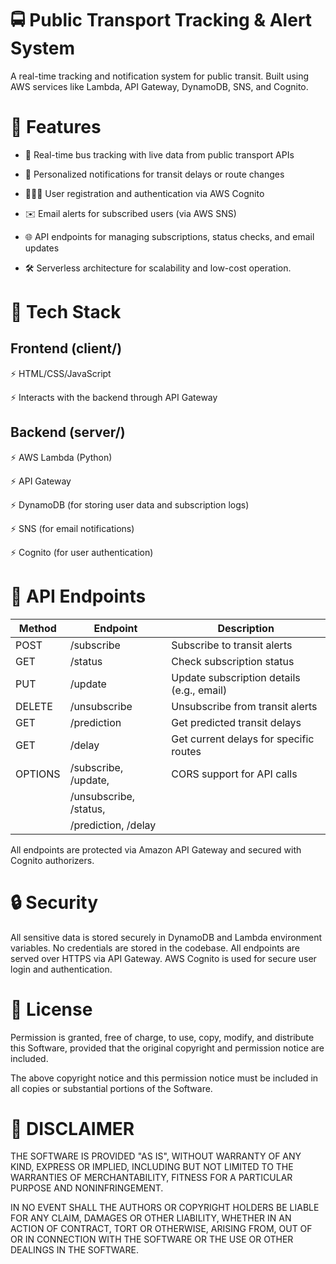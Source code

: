 # 🚍 Public Transport Tracking & Alert System
A real-time tracking and notification system for public transit. Built using AWS services like Lambda, API Gateway, DynamoDB, SNS, and Cognito.


# 🚀 Features

* 🚌 Real-time bus tracking with live data from public transport APIs

* 🔔 Personalized notifications for transit delays or route changes

* 🧑‍🤝‍🧑 User registration and authentication via AWS Cognito

* ✉️ Email alerts for subscribed users (via AWS SNS)

* 🌐 API endpoints for managing subscriptions, status checks, and email updates

* 🛠 Serverless architecture for scalability and low-cost operation.


# 🧱 Tech Stack

## Frontend (client/)
   ⚡ HTML/CSS/JavaScript

   ⚡ Interacts with the backend through API Gateway  

## Backend (server/)
   ⚡ AWS Lambda (Python)  

   ⚡ API Gateway  

   ⚡ DynamoDB (for storing user data and subscription logs)  

   ⚡ SNS (for email notifications)  

   ⚡ Cognito (for user authentication)



# 🚏 API Endpoints

| Method | Endpoint                  | Description                                  |
|--------|---------------------------|----------------------------------------------|
| POST   | /subscribe                | Subscribe to transit alerts                  |
| GET    | /status                   | Check subscription status                    |
| PUT    | /update                   | Update subscription details (e.g., email)    |
| DELETE | /unsubscribe              | Unsubscribe from transit alerts              |
| GET    | /prediction               | Get predicted transit delays                 |
| GET    | /delay                    | Get current delays for specific routes       |
| OPTIONS| /subscribe, /update,      | CORS support for API calls                   |          
|        |  /unsubscribe, /status,   |                                              |
|        |  /prediction, /delay      |                                              |


 All endpoints are protected via Amazon API Gateway and secured with Cognito authorizers.


# 🔒 Security

All sensitive data is stored securely in DynamoDB and Lambda environment variables.
No credentials are stored in the codebase.
All endpoints are served over HTTPS via API Gateway.
AWS Cognito is used for secure user login and authentication.


# 📄 License

Permission is granted, free of charge, to use, copy, modify, and distribute this Software, provided that the original copyright and permission notice are included.

The above copyright notice and this permission notice must be included in all copies or substantial portions of the Software.


# 📜 DISCLAIMER

THE SOFTWARE IS PROVIDED "AS IS", WITHOUT WARRANTY OF ANY KIND, EXPRESS OR IMPLIED, INCLUDING BUT NOT LIMITED TO THE WARRANTIES OF MERCHANTABILITY, FITNESS FOR A PARTICULAR PURPOSE AND NONINFRINGEMENT.

IN NO EVENT SHALL THE AUTHORS OR COPYRIGHT HOLDERS BE LIABLE FOR ANY CLAIM, DAMAGES OR OTHER LIABILITY, WHETHER IN AN ACTION OF CONTRACT, TORT OR OTHERWISE, ARISING FROM, OUT OF OR IN CONNECTION WITH THE SOFTWARE OR THE USE OR OTHER DEALINGS IN THE SOFTWARE.